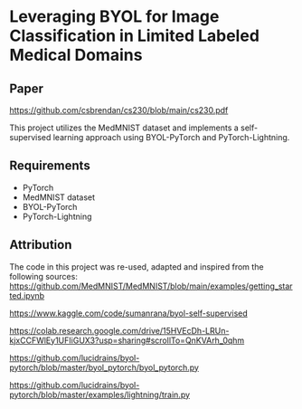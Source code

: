 # Leveraging BYOL for Image Classification in Limited Labeled Medical Domains

## Paper
https://github.com/csbrendan/cs230/blob/main/cs230.pdf





This project utilizes the MedMNIST dataset and implements a self-supervised learning approach using BYOL-PyTorch and PyTorch-Lightning.

## Requirements

- PyTorch
- MedMNIST dataset
- BYOL-PyTorch
- PyTorch-Lightning


## Attribution

The code in this project was re-used, adapted and inspired from the following sources:
https://github.com/MedMNIST/MedMNIST/blob/main/examples/getting_started.ipynb

https://www.kaggle.com/code/sumanrana/byol-self-supervised

https://colab.research.google.com/drive/15HVEcDh-LRUn-kjxCCFWlEy1UFIiGUX3?usp=sharing#scrollTo=QnKVArh_0qhm

https://github.com/lucidrains/byol-pytorch/blob/master/byol_pytorch/byol_pytorch.py

https://github.com/lucidrains/byol-pytorch/blob/master/examples/lightning/train.py




